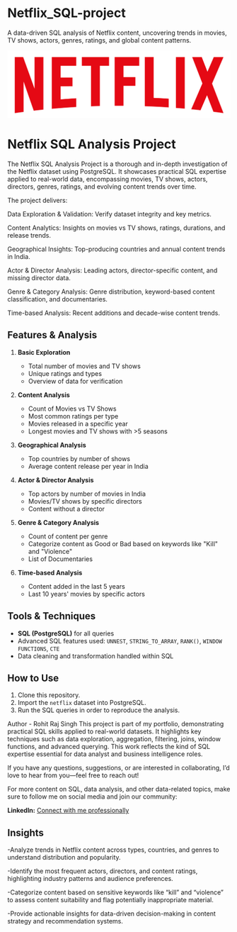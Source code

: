 # Netflix_SQL-project
A data-driven SQL analysis of Netflix content, uncovering trends in movies, TV shows, actors, genres, ratings, and global content patterns.


![Netflix_Logo](https://github.com/rohitsingh889/Netflix_SQL-project/blob/main/logo.png)

# Netflix SQL Analysis Project

The Netflix SQL Analysis Project is a thorough and in-depth investigation of the Netflix dataset using PostgreSQL.
It showcases practical SQL expertise applied to real-world data, encompassing movies, TV shows, actors, 
directors, genres, ratings, and evolving content trends over time.

The project delivers:

Data Exploration & Validation: Verify dataset integrity and key metrics.

Content Analytics: Insights on movies vs TV shows, ratings, durations, and release trends.

Geographical Insights: Top-producing countries and annual content trends in India.

Actor & Director Analysis: Leading actors, director-specific content, and missing director data.

Genre & Category Analysis: Genre distribution, keyword-based content classification, and documentaries.

Time-based Analysis: Recent additions and decade-wise content trends.

## Features & Analysis

1. **Basic Exploration**
   - Total number of movies and TV shows
   - Unique ratings and types
   - Overview of data for verification

2. **Content Analysis**
   - Count of Movies vs TV Shows
   - Most common ratings per type
   - Movies released in a specific year
   - Longest movies and TV shows with >5 seasons

3. **Geographical Analysis**
   - Top countries by number of shows
   - Average content release per year in India

4. **Actor & Director Analysis**
   - Top actors by number of movies in India
   - Movies/TV shows by specific directors
   - Content without a director

5. **Genre & Category Analysis**
   - Count of content per genre
   - Categorize content as Good or Bad based on keywords like "Kill" and "Violence"
   - List of Documentaries

6. **Time-based Analysis**
   - Content added in the last 5 years
   - Last 10 years' movies by specific actors

## Tools & Techniques
- **SQL (PostgreSQL)** for all queries
- Advanced SQL features used: `UNNEST`, `STRING_TO_ARRAY`, `RANK()`, `WINDOW FUNCTIONS`, `CTE`
- Data cleaning and transformation handled within SQL

## How to Use
1. Clone this repository.
2. Import the `netflix` dataset into PostgreSQL.
3. Run the SQL queries in order to reproduce the analysis.


Author - Rohit Raj Singh
This project is part of my portfolio, demonstrating practical SQL skills applied to real-world datasets.
It highlights key techniques such as data exploration, aggregation, filtering, joins, window functions, and advanced querying.
This work reflects the kind of SQL expertise essential for data analyst and business intelligence roles.

If you have any questions, suggestions, or are interested in collaborating, I’d love to hear from you—feel free to reach out!

For more content on SQL, data analysis, and other data-related topics, make sure to follow me on social media and join our community:



 **LinkedIn:** [Connect with me professionally](https://www.linkedin.com/in/rohit-raj-singh-3030172a4?utm_source=share&utm_campaign=share_via&utm_content=profile&utm_medium=android_app)



## Insights
-Analyze trends in Netflix content across types, countries, and genres to understand distribution and popularity.

-Identify the most frequent actors, directors, and content ratings, highlighting industry patterns and audience preferences.

-Categorize content based on sensitive keywords like “kill” and “violence” to assess content suitability and flag potentially inappropriate material.

-Provide actionable insights for data-driven decision-making in content strategy and recommendation systems.
